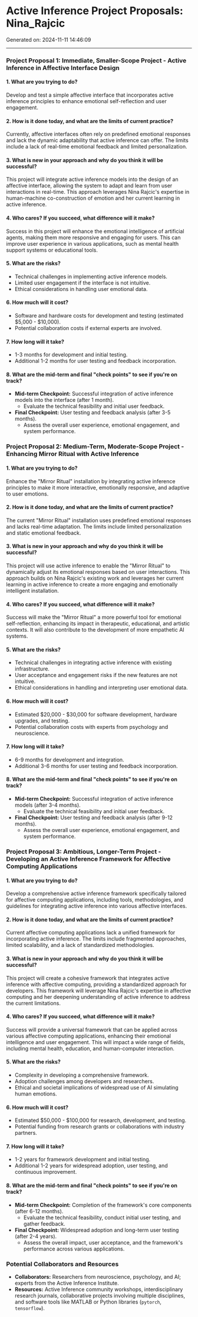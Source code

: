 # Active Inference Project Proposals: Nina_Rajcic

Generated on: 2024-11-11 14:46:09

---

### Project Proposal 1: Immediate, Smaller-Scope Project - Active Inference in Affective Interface Design

#### 1. What are you trying to do?
Develop and test a simple affective interface that incorporates active inference principles to enhance emotional self-reflection and user engagement.

#### 2. How is it done today, and what are the limits of current practice?
Currently, affective interfaces often rely on predefined emotional responses and lack the dynamic adaptability that active inference can offer. The limits include a lack of real-time emotional feedback and limited personalization.

#### 3. What is new in your approach and why do you think it will be successful?
This project will integrate active inference models into the design of an affective interface, allowing the system to adapt and learn from user interactions in real-time. This approach leverages Nina Rajcic's expertise in human-machine co-construction of emotion and her current learning in active inference.

#### 4. Who cares? If you succeed, what difference will it make?
Success in this project will enhance the emotional intelligence of artificial agents, making them more responsive and engaging for users. This can improve user experience in various applications, such as mental health support systems or educational tools.

#### 5. What are the risks?
- Technical challenges in implementing active inference models.
- Limited user engagement if the interface is not intuitive.
- Ethical considerations in handling user emotional data.

#### 6. How much will it cost?
- Software and hardware costs for development and testing (estimated $5,000 - $10,000).
- Potential collaboration costs if external experts are involved.

#### 7. How long will it take?
- 1-3 months for development and initial testing.
- Additional 1-2 months for user testing and feedback incorporation.

#### 8. What are the mid-term and final "check points" to see if you're on track?
- **Mid-term Checkpoint:** Successful integration of active inference models into the interface (after 1 month).
  - Evaluate the technical feasibility and initial user feedback.
- **Final Checkpoint:** User testing and feedback analysis (after 3-5 months).
  - Assess the overall user experience, emotional engagement, and system performance.

### Project Proposal 2: Medium-Term, Moderate-Scope Project - Enhancing Mirror Ritual with Active Inference

#### 1. What are you trying to do?
Enhance the "Mirror Ritual" installation by integrating active inference principles to make it more interactive, emotionally responsive, and adaptive to user emotions.

#### 2. How is it done today, and what are the limits of current practice?
The current "Mirror Ritual" installation uses predefined emotional responses and lacks real-time adaptation. The limits include limited personalization and static emotional feedback.

#### 3. What is new in your approach and why do you think it will be successful?
This project will use active inference to enable the "Mirror Ritual" to dynamically adjust its emotional responses based on user interactions. This approach builds on Nina Rajcic's existing work and leverages her current learning in active inference to create a more engaging and emotionally intelligent installation.

#### 4. Who cares? If you succeed, what difference will it make?
Success will make the "Mirror Ritual" a more powerful tool for emotional self-reflection, enhancing its impact in therapeutic, educational, and artistic contexts. It will also contribute to the development of more empathetic AI systems.

#### 5. What are the risks?
- Technical challenges in integrating active inference with existing infrastructure.
- User acceptance and engagement risks if the new features are not intuitive.
- Ethical considerations in handling and interpreting user emotional data.

#### 6. How much will it cost?
- Estimated $20,000 - $30,000 for software development, hardware upgrades, and testing.
- Potential collaboration costs with experts from psychology and neuroscience.

#### 7. How long will it take?
- 6-9 months for development and integration.
- Additional 3-6 months for user testing and feedback incorporation.

#### 8. What are the mid-term and final "check points" to see if you're on track?
- **Mid-term Checkpoint:** Successful integration of active inference models (after 3-4 months).
  - Evaluate the technical feasibility and initial user feedback.
- **Final Checkpoint:** User testing and feedback analysis (after 9-12 months).
  - Assess the overall user experience, emotional engagement, and system performance.

### Project Proposal 3: Ambitious, Longer-Term Project - Developing an Active Inference Framework for Affective Computing Applications

#### 1. What are you trying to do?
Develop a comprehensive active inference framework specifically tailored for affective computing applications, including tools, methodologies, and guidelines for integrating active inference into various affective interfaces.

#### 2. How is it done today, and what are the limits of current practice?
Current affective computing applications lack a unified framework for incorporating active inference. The limits include fragmented approaches, limited scalability, and a lack of standardized methodologies.

#### 3. What is new in your approach and why do you think it will be successful?
This project will create a cohesive framework that integrates active inference with affective computing, providing a standardized approach for developers. This framework will leverage Nina Rajcic's expertise in affective computing and her deepening understanding of active inference to address the current limitations.

#### 4. Who cares? If you succeed, what difference will it make?
Success will provide a universal framework that can be applied across various affective computing applications, enhancing their emotional intelligence and user engagement. This will impact a wide range of fields, including mental health, education, and human-computer interaction.

#### 5. What are the risks?
- Complexity in developing a comprehensive framework.
- Adoption challenges among developers and researchers.
- Ethical and societal implications of widespread use of AI simulating human emotions.

#### 6. How much will it cost?
- Estimated $50,000 - $100,000 for research, development, and testing.
- Potential funding from research grants or collaborations with industry partners.

#### 7. How long will it take?
- 1-2 years for framework development and initial testing.
- Additional 1-2 years for widespread adoption, user testing, and continuous improvement.

#### 8. What are the mid-term and final "check points" to see if you're on track?
- **Mid-term Checkpoint:** Completion of the framework's core components (after 6-12 months).
  - Evaluate the technical feasibility, conduct initial user testing, and gather feedback.
- **Final Checkpoint:** Widespread adoption and long-term user testing (after 2-4 years).
  - Assess the overall impact, user acceptance, and the framework's performance across various applications.

### Potential Collaborators and Resources

- **Collaborators:** Researchers from neuroscience, psychology, and AI; experts from the Active Inference Institute.
- **Resources:** Active Inference community workshops, interdisciplinary research journals, collaborative projects involving multiple disciplines, and software tools like MATLAB or Python libraries (`pytorch`, `tensorflow`).